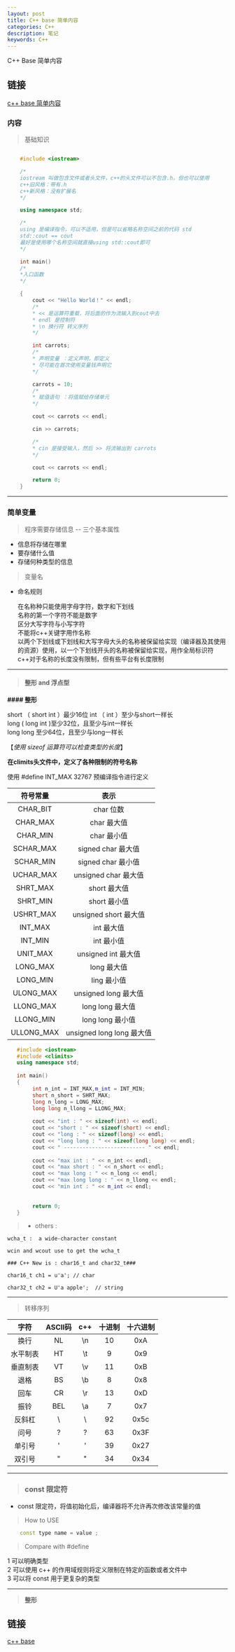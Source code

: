 ```yaml
---
layout: post
title: C++ base 简单内容
categories: C++
description: 笔记
keywords: C++
---
```


C++ Base 简单内容

## 链接

[ c++ base 简单内容](https://tsbxmw.github.io/2016/12/28/C++_base_1)

### 内容

> 基础知识

```c++

    #include <iostream>

    /*
    iostream 叫做包含文件或者头文件，c++的头文件可以不包含.h，但也可以使用
    c++旧风格：带有.h
    c++新风格：没有扩展名
    */

    using namespace std;

    /*
    using 是编译指令，可以不适用，但是可以省略名称空间之前的代码 std
    std::cout == cout
    最好是使用哪个名称空间就直接using std::cout即可
    */

    int main()
    /*
    *入口函数
    */

    {
        cout << "Hello World！" << endl;
        /*
        * << 是运算符重载，将后面的作为流输入到cout中去
        * endl 是控制符
        * \n 换行符 转义序列
        */

        int carrots;
        /*
        * 声明变量 ：定义声明，即定义
        * 尽可能在首次使用变量钱声明它
        */

        carrots = 10;
        /*
        * 赋值语句 ：将值赋给存储单元
        */

        cout << carrots << endl;

        cin >> carrots;

        /*
        * cin 是接受输入，然后 >> 将流输出到 carrots
        */

        cout << carrots << endl;

        return 0;
    }
```


----------


### 简单变量

> 程序需要存储信息 -- 三个基本属性

* 信息将存储在哪里
* 要存储什么值
* 存储何种类型的信息

> 变量名

* 命名规则

  在名称种只能使用字母字符，数字和下划线<br>
  名称的第一个字符不能是数字<br>
  区分大写字符与小写字符<br>
  不能将c++关键字用作名称<br>
  以两个下划线或下划线和大写字母大头的名称被保留给实现（编译器及其使用的资源）使用，以一个下划线开头的名称被保留给实现，用作全局标识符<br>
  c++对于名称的长度没有限制，但有些平台有长度限制


----------


> #### 整形 and 浮点型


**#### 整形**
 
  short （ short int ）最少16位
  int （ int ）至少与short一样长<br>
  long ( long int )至少32位，且至少与int一样长<br>
  long long 至少64位，且至少与long一样长<br>

  【*使用 sizeof 运算符可以检查类型的长度*】
  
  **在climits头文件中，定义了各种限制的符号名称**
  
  使用 #define INT_MAX 32767 预编译指令进行定义
 
 |     符号常量   |       表示       |
 |:--------------:|:----------------:|
 |CHAR_BIT        |char 位数|
 |CHAR_MAX|char 最大值|
 |CHAR_MIN|char 最小值|
 |SCHAR_MAX| signed char 最大值|
 |SCHAR_MIN| signed char 最小值|
 |UCHAR_MAX| unsigned char 最大值|
 |SHRT_MAX| short 最大值|
 |SHRT_MIN| short 最小值|
 |USHRT_MAX| unsigned short 最大值|
 |INT_MAX| int 最大值|
 |INT_MIN| int 最小值|
 |UNIT_MAX| unsigned int 最大值|
 |LONG_MAX| long 最大值|
 |LONG_MIN| ling 最小值|
 |ULONG_MAX| unsigned long 最大值|
 |LLONG_MAX| long long 最大值|
 |LLONG_MIN| long long 最小值|
 |ULLONG_MAX| unsigned long long 最大值|
 
 
```c++
   #include <iostream>
   #include <climits>
   using namespace std;
   
   int main()
   {
        int n_int = INT_MAX,m_int = INT_MIN;
        short n_short = SHRT_MAX;
        long n_long = LONG_MAX;
        long long n_llong = LLONG_MAX;
        
        cout << "int : " << sizeof(int) << endl;
        cout << "short : " << sizeof(short) << endl;
        cout << "long : " << sizeof(long) << endl;
        cout << "long long : " << sizeof(long long) << endl;
        cout << " -------------------------- " << endl;
        
        cout << "max int : " << n_int << endl;
        cout << "max short : " << n_short << endl;
        cout << "max long : " << n_long << endl;
        cout << "max long long : " << n_llong << endl;
        cout << "min int : " << m_int << endl;
        
        
        return 0;
   }
```

> * others : 

    wcha_t :  a wide-character constant
    
    wcin and wcout use to get the wcha_t
    
    ### C++ New is : char16_t and char32_t###
    
    char16_t ch1 = u'a'; // char 
    
    char32_t ch2 = U'a apple';  // string
    

----------


> 转移序列

|     字符     |      ASCII码    |    c++  |  十进制   | 十六进制  |
|:------------:|:---------------:|:------:|:---------:|:-------------:|
| 换行 | NL | \n | 10 | 0xA |
| 水平制表 | HT | \t | 9 | 0x9 |
| 垂直制表 | VT | \v | 11 | 0xB |
| 退格 | BS | \b | 8 | 0x8 |
| 回车 | CR | \r | 13 | 0xD |
| 振铃 | BEL | \a | 7 | 0x7 |
| 反斜杠 | \ | \\ | 92 | 0x5c |
| 问号 | ? | \? | 63 | 0x3F |
| 单引号 | ' | \' | 39 | 0x27 |
| 双引号 | " | \" | 34 | 0x34 |


----------


> ### const 限定符  

* const 限定符，将值初始化后，编译器将不允许再次修改该常量的值

> How to USE

```c++
    const type name = value ;
```
 
> Compare with #define 

   1  可以明确类型 <br>
   2  可以使用 c++ 的作用域规则将定义限制在特定的函数或者文件中<br>
   3  可以将 const 用于更复杂的类型


----------

> **整形**


## 链接

[ c++ base  ](https://tsbxmw.github.io/2016/12/28/C++_base_1)
